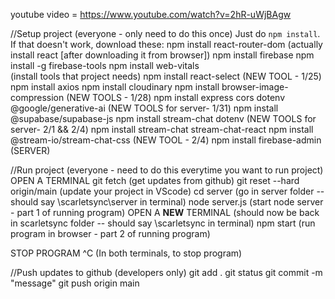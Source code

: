 youtube video = https://www.youtube.com/watch?v=2hR-uWjBAgw

//Setup project (everyone - only need to do this once)
Just do ```npm install```. If that doesn't work, download these:
npm install react-router-dom
    (actually install react [after downloading it from browser])
npm install firebase
npm install -g firebase-tools
npm install web-vitals  
    (install tools that project needs)
npm install react-select
    (NEW TOOL - 1/25)
npm install axios
npm install cloudinary
npm install browser-image-compression
    (NEW TOOLS - 1/28)
npm install express cors dotenv @google/generative-ai
    (NEW TOOLS for server- 1/31)
npm install @supabase/supabase-js
npm install stream-chat dotenv
    (NEW TOOLS for server- 2/1 && 2/4)
npm install stream-chat stream-chat-react
npm install @stream-io/stream-chat-css
    (NEW TOOL - 2/4)
npm install firebase-admin
    (SERVER)

//Run project (everyone - need to do this everytime you want to run project)
OPEN A TERMINAL 
git fetch
    (get updates from github)
git reset --hard origin/main
    (update your project in VScode)
cd server
    (go in server folder -- should say \scarletsync\server in terminal)
node server.js
    (start node server - part 1 of running program)
OPEN A **NEW** TERMINAL
    (should now be back in scarletsync folder -- should say \scarletsync in terminal)
npm start
    (run program in browser - part 2 of running program)

STOP PROGRAM
^C 
    (In both terminals, to stop program)

//Push updates to github (developers only)
git add .
git status
git commit -m "message"
git push origin main
